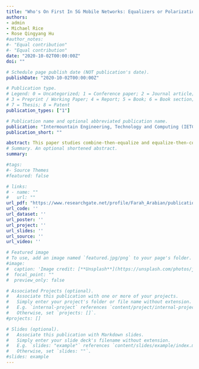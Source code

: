 ```yaml
---
title: "Who's On First In 5G Mobile Networks: Equalizers or Polarization Diversity Combiners?"
authors:
- admin
- Michael Rice
- Rose Qingyang Hu
#author_notes:
#- "Equal contribution"
#- "Equal contribution"
date: "2020-10-02T00:00:00Z"
doi: ""

# Schedule page publish date (NOT publication's date).
publishDate: "2020-10-02T00:00:00Z"

# Publication type.
# Legend: 0 = Uncategorized; 1 = Conference paper; 2 = Journal article;
# 3 = Preprint / Working Paper; 4 = Report; 5 = Book; 6 = Book section;
# 7 = Thesis; 8 = Patent
publication_types: ["1"]

# Publication name and optional abbreviated publication name.
publication: "Intermountain Engineering, Technology and Computing (IETC)"
publication_short: ""

abstract: This paper studies combine-then-equalize and equalize-then-combine receiver architectures in a multicarrier scenario motivated by 5G cellular systems. The BER performance of these two receiver architectures with polarization diversity is compared. The results show that the combine-then-equalize approach better exploits the inherent diversity in the system. 
# Summary. An optional shortened abstract.
summary:

#tags:
#- Source Themes
#featured: false

# links:
# - name: ""
#   url: ""
url_pdf: "https://www.researchgate.net/profile/Farah_Arabian/publication/345990563_Who%27s_On_First_In_5G_Mobile_Networks_Equalizers_or_Polarization_Diversity_Combiners/links/5fb4aab3299bf10c3689c01d/Whos-On-First-In-5G-Mobile-Networks-Equalizers-or-Polarization-Diversity-Combiners.pdf"
url_code: ''
url_dataset: ''
url_poster: ''
url_project: ''
url_slides: ''
url_source: ''
url_video: ''

# Featured image
# To use, add an image named `featured.jpg/png` to your page's folder. 
#image:
#  caption: 'Image credit: [**Unsplash**](https://unsplash.com/photos/jdD8gXaTZsc)'
#  focal_point: ""
#  preview_only: false

# Associated Projects (optional).
#   Associate this publication with one or more of your projects.
#   Simply enter your project's folder or file name without extension.
#   E.g. `internal-project` references `content/project/internal-project/index.md`.
#   Otherwise, set `projects: []`.
#projects: []

# Slides (optional).
#   Associate this publication with Markdown slides.
#   Simply enter your slide deck's filename without extension.
#   E.g. `slides: "example"` references `content/slides/example/index.md`.
#   Otherwise, set `slides: ""`.
#slides: example
---
```


